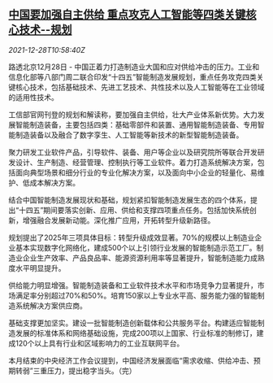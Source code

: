 <!--1640689262000-->
[中国要加强自主供给 重点攻克人工智能等四类关键核心技术--规划](https://cn.reuters.com/article/china-ai-tech-plan-1228-idCNKBS2J70N3)
------

<div><i>2021-12-28T10:58:40Z</i></div><p>路透北京12月28日 - 中国正着力打造制造业大国和应对供给冲击的压力。工业和信息化部等八部门周二联合印发“十四五”智能制造发展规划，重点任务攻克四类关键核心技术，包括基础技术、先进工艺技术、共性技术以及人工智能等在工业领域的适用性技术。</p><p>工信部官网刊登的规划和解读称，要加强自主供给，壮大产业体系新优势。大力发展智能制造装备，主要包括四类：基础零部件和装置、通用智能制造装备、专用智能制造装备以及融合了数字孪生、人工智能等新技术的新型智能制造装备。</p><p>聚力研发工业软件产品，引导软件、装备、用户等企业以及研究院所等联合开发研发设计、生产制造、经营管理、控制执行等工业软件。着力打造系统解决方案，包括面向典型场景和细分行业的专业化解决方案，以及面向中小企业的轻量化、易维护、低成本解决方案。</p><p>结合中国智能制造发展现状和基础，规划紧扣智能制造发展生态的四个体系，提出“十四五”期间要落实创新、应用、供给和支撑四项重点任务。包括加快系统创新，增强融合发展新动能。深化推广应用，开拓转型升级新路径。</p><p>规划提出了2025年三项具体目标：转型升级成效显著。70%的规模以上制造业企业基本实现数字化网络化，建成500个以上引领行业发展的智能制造示范工厂。制造业企业生产效率、产品良品率、能源资源利用率等显著提升，智能制造能力成熟度水平明显提升。 　</p><p>供给能力明显增强。智能制造装备和工业软件技术水平和市场竞争力显著提升，市场满足率分别超过70%和50%。培育150家以上专业水平高、服务能力强的智能制造系统解决方案供应商。 　</p><p>基础支撑更加坚实。建设一批智能制造创新载体和公共服务平台。构建适应智能制造发展的标准体系和网络基础设施，完成200项以上国家、行业标准的制修订，建成120个以上具有行业和区域影响力的工业互联网平台。</p><p>本月结束的中央经济工作会议提到，中国经济发展面临“需求收缩、供给冲击、预期转弱”三重压力，提出稳字当头。（完）</p>
